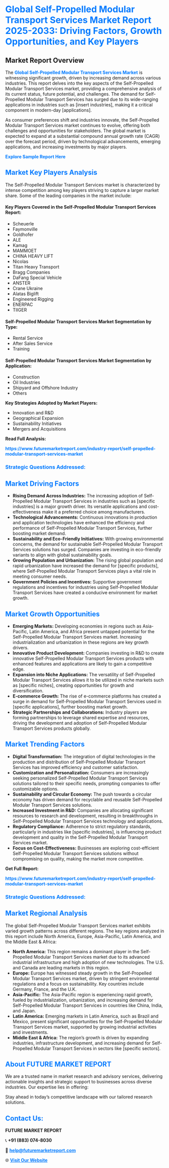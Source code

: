 <h1 style="color: #007BFF;">Global Self-Propelled Modular Transport Services Market Report 2025-2033: Driving Factors, Growth Opportunities, and Key Players</h1>

<section id="overview">
<h2>Market Report Overview</h2>
<p>The <a href="https://www.futuremarketreport.com/industry-report/self-propelled-modular-transport-services-market" style="color: #007BFF; text-decoration: none;"><strong>Global Self-Propelled Modular Transport Services Market</strong></a> is witnessing significant growth, driven by increasing demand across various industries. This report delves into the key aspects of the Self-Propelled Modular Transport Services market, providing a comprehensive analysis of its current status, future potential, and challenges. The demand for Self-Propelled Modular Transport Services has surged due to its wide-ranging applications in industries such as [insert industries], making it a critical component in modern-day [applications].</p>
<p>As consumer preferences shift and industries innovate, the Self-Propelled Modular Transport Services market continues to evolve, offering both challenges and opportunities for stakeholders. The global market is expected to expand at a substantial compound annual growth rate (CAGR) over the forecast period, driven by technological advancements, emerging applications, and increasing investments by major players.</p>
</section>

<section id="overview">
<p><a href="https://www.futuremarketreport.com/request-sample/reportId=27924" style="color: #007BFF; text-decoration: none;"><strong>Explore Sample Report Here</strong></a></p>
</section>

<section id="key-players">
<h2 style="color: #007BFF;">Market Key Players Analysis</h2>
<p>The Self-Propelled Modular Transport Services market is characterized by intense competition among key players striving to capture a larger market share. Some of the leading companies in the market include:</p>
<h4>Key Players Covered in the Self-Propelled Modular Transport Services Report:</h4>
<ul><li>Scheuerle</li><li>Faymonville</li><li>Goldhofer</li><li>ALE</li><li>Kamag</li><li>MAMMOET</li><li>CHINA HEAVY LIFT</li><li>Nicolas</li><li>Titan Heavy Transport</li><li>Bragg Companies</li><li>DaFang Special Vehicle</li><li>ANSTER</li><li>Crane Ukraine</li><li>Alatas Biglift</li><li>Engineered Rigging</li><li>ENERPAC</li><li>TIIGER</li></ul>
<h4>Self-Propelled Modular Transport Services Market Segmentation by Type:</h4>
<ul><li>Rental Service</li><li>After Sales Service</li><li>Training</li></ul>

<h4>Self-Propelled Modular Transport Services Market Segmentation by Application:</h4>
<ul><li>Construction</li><li>Oil Industries</li><li>Shipyard and Offshore Industry</li><li>Others</li></ul>
<p><strong>Key Strategies Adopted by Market Players:</strong></p>
<ul>
<li>Innovation and R&D</li>
<li>Geographical Expansion</li>
<li>Sustainability Initiatives</li>
<li>Mergers and Acquisitions</li>
</ul>
</section>

<section>
<p><strong>Read Full Analysis: </strong></p><a href="https://www.futuremarketreport.com/industry-report/self-propelled-modular-transport-services-market" style="color: #007BFF; text-decoration: none;"><strong>https://www.futuremarketreport.com/industry-report/self-propelled-modular-transport-services-market</strong></a>
<h3 style="color: #007BFF;">Strategic Questions Addressed:</h3>
</section>

<section id="driving-factors">
<h2 style="color: #007BFF;">Market Driving Factors</h2>
<ul>
<li><strong>Rising Demand Across Industries:</strong> The increasing adoption of Self-Propelled Modular Transport Services in industries such as [specific industries] is a major growth driver. Its versatile applications and cost-effectiveness make it a preferred choice among manufacturers.</li>
<li><strong>Technological Advancements:</strong> Continuous innovations in production and application technologies have enhanced the efficiency and performance of Self-Propelled Modular Transport Services, further boosting market demand.</li>
<li><strong>Sustainability and Eco-Friendly Initiatives:</strong> With growing environmental concerns, the demand for sustainable Self-Propelled Modular Transport Services solutions has surged. Companies are investing in eco-friendly variants to align with global sustainability goals.</li>
<li><strong>Growing Population and Urbanization:</strong> The rising global population and rapid urbanization have increased the demand for [specific products], where Self-Propelled Modular Transport Services plays a vital role in meeting consumer needs.</li>
<li><strong>Government Policies and Incentives:</strong> Supportive government regulations and incentives for industries using Self-Propelled Modular Transport Services have created a conducive environment for market growth.</li>
</ul>
</section>

<section id="growth-opportunities">
<h2 style="color: #007BFF;">Market Growth Opportunities</h2>
<ul>
<li><strong>Emerging Markets:</strong> Developing economies in regions such as Asia-Pacific, Latin America, and Africa present untapped potential for the Self-Propelled Modular Transport Services market. Increasing industrialization and urbanization in these regions are key growth drivers.</li>
<li><strong>Innovative Product Development:</strong> Companies investing in R&D to create innovative Self-Propelled Modular Transport Services products with enhanced features and applications are likely to gain a competitive edge.</li>
<li><strong>Expansion into Niche Applications:</strong> The versatility of Self-Propelled Modular Transport Services allows it to be utilized in niche markets such as [specific niches], creating opportunities for growth and diversification.</li>
<li><strong>E-commerce Growth:</strong> The rise of e-commerce platforms has created a surge in demand for Self-Propelled Modular Transport Services used in [specific applications], further boosting market growth.</li>
<li><strong>Strategic Partnerships and Collaborations:</strong> Industry players are forming partnerships to leverage shared expertise and resources, driving the development and adoption of Self-Propelled Modular Transport Services products globally.</li>
</ul>
</section>

<section id="trending-factors">
<h2 style="color: #007BFF;">Market Trending Factors</h2>
<ul>
<li><strong>Digital Transformation:</strong> The integration of digital technologies in the production and distribution of Self-Propelled Modular Transport Services has improved efficiency and customer satisfaction.</li>
<li><strong>Customization and Personalization:</strong> Consumers are increasingly seeking personalized Self-Propelled Modular Transport Services solutions tailored to their specific needs, prompting companies to offer customizable options.</li>
<li><strong>Sustainability and Circular Economy:</strong> The push towards a circular economy has driven demand for recyclable and reusable Self-Propelled Modular Transport Services solutions.</li>
<li><strong>Increased Investment in R&D:</strong> Companies are allocating significant resources to research and development, resulting in breakthroughs in Self-Propelled Modular Transport Services technology and applications.</li>
<li><strong>Regulatory Compliance:</strong> Adherence to strict regulatory standards, particularly in industries like [specific industries], is influencing product development and quality in the Self-Propelled Modular Transport Services market.</li>
<li><strong>Focus on Cost-Effectiveness:</strong> Businesses are exploring cost-efficient Self-Propelled Modular Transport Services solutions without compromising on quality, making the market more competitive.</li>
</ul>
</section>

<section>
<p><strong>Get Full Report: </strong></p><a href="https://www.futuremarketreport.com/industry-report/self-propelled-modular-transport-services-market" style="color: #007BFF; text-decoration: none;"><strong>https://www.futuremarketreport.com/industry-report/self-propelled-modular-transport-services-market</strong></a>
<h3 style="color: #007BFF;">Strategic Questions Addressed:</h3>
</section>


<section id="regional-analysis">
<h2 style="color: #007BFF;">Market Regional Analysis</h2>
<p>The global Self-Propelled Modular Transport Services market exhibits varied growth patterns across different regions. The key regions analyzed in this report include North America, Europe, Asia-Pacific, Latin America, and the Middle East & Africa:</p>
<ul>
<li><strong>North America:</strong> This region remains a dominant player in the Self-Propelled Modular Transport Services market due to its advanced industrial infrastructure and high adoption of new technologies. The U.S. and Canada are leading markets in this region.</li>
<li><strong>Europe:</strong> Europe has witnessed steady growth in the Self-Propelled Modular Transport Services market, driven by stringent environmental regulations and a focus on sustainability. Key countries include Germany, France, and the U.K.</li>
<li><strong>Asia-Pacific:</strong> The Asia-Pacific region is experiencing rapid growth, fueled by industrialization, urbanization, and increasing demand for Self-Propelled Modular Transport Services in countries like China, India, and Japan.</li>
<li><strong>Latin America:</strong> Emerging markets in Latin America, such as Brazil and Mexico, present significant opportunities for the Self-Propelled Modular Transport Services market, supported by growing industrial activities and investments.</li>
<li><strong>Middle East & Africa:</strong> The region’s growth is driven by expanding industries, infrastructure development, and increasing demand for Self-Propelled Modular Transport Services in sectors like [specific sectors].</li>
</ul>
</section>

<footer>
<h2 style="color: #007BFF;">About FUTURE MARKET REPORT</h2>
<p>We are a trusted name in market research and advisory services, delivering actionable insights and strategic support to businesses across diverse industries. Our expertise lies in offering:</p>

<p>Stay ahead in today’s competitive landscape with our tailored research solutions.</p>

<h2 style="color: #007BFF;">Contact Us:</h2>
<p><strong>FUTURE MARKET REPORT</strong></p>
<p>📞 <strong>+91 (883) 074-8030</strong></p>
<p>📧 <strong><a href="mailto:help@futuremarketreport.com" style="color: #007BFF;">help@futuremarketreport.com</a></strong></p>
<p>🌐 <strong><a href="https://www.futuremarketreport.com/" style="color: #007BFF;">Visit Our Website</a></strong></p>
</footer>